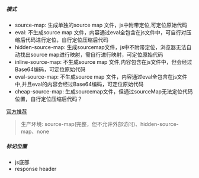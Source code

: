##### 模式

- source-map: 生成单独的source map 文件，js中附带定位,可定位原始代码
- eval: 不生成source map 文件，内容通过eval全包含在js文件中，可自行对压缩后代码进行定位，自行定位压缩后代码
- hidden-source-map: 生成sourcemap文件，js中不附带定位，浏览器无法自动找出source map进行映射，需自行进行映射，可定位原始代码
- inline-source-map: 不生成source map 文件,内容包含在js文件中，但会经过Base64编码，可定位原始代码
- eval-source-map: 不生成source map 文件，内容通过eval全包含在js文件中,并且eval的内容会经过Base64编码，可定位原始代码
- cheap-source-map: 生成sourcemap文件，但通过sourceMap无法定位代码位置，自行定位压缩后代码？

[官方推荐](https://webpack.js.org/configuration/devtool/#special-cases)

> 生产环境: source-map(完整，但不允许外部访问)、hidden-source-map、none



##### 标记位置

- js底部
- response header